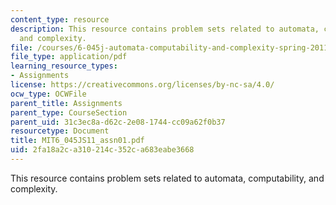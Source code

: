 ```yaml
---
content_type: resource
description: This resource contains problem sets related to automata, computability,
  and complexity.
file: /courses/6-045j-automata-computability-and-complexity-spring-2011/2fa18a2ca310214c352ca683eabe3668_MIT6_045JS11_assn01.pdf
file_type: application/pdf
learning_resource_types:
- Assignments
license: https://creativecommons.org/licenses/by-nc-sa/4.0/
ocw_type: OCWFile
parent_title: Assignments
parent_type: CourseSection
parent_uid: 31c3ec8a-d62c-2e08-1744-cc09a62f0b37
resourcetype: Document
title: MIT6_045JS11_assn01.pdf
uid: 2fa18a2c-a310-214c-352c-a683eabe3668
---
```

This resource contains problem sets related to automata, computability, and complexity.